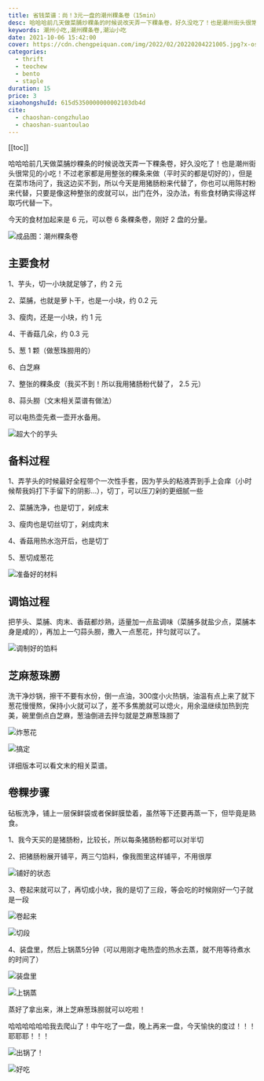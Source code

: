 ```yaml
---
title: 省钱菜谱：尚！3元一盘的潮州粿条卷（15min）
desc: 哈哈哈前几天做菜脯炒粿条的时候说改天弄一下粿条卷，好久没吃了！也是潮州街头很常见的小吃！不过老家都是用整张的粿条来做（平时买的都是切好的），但是在菜市场问了，我这边买不到，所以今天是用猪肠粉来代替了，你也可以用陈村粉来代替，只要是像这种整张的皮就可以，出门在外，没办法，有些食材确实得这样取巧代替一下。
keywords: 潮州小吃,潮州粿条卷,潮汕小吃
date: 2021-10-06 15:42:00
cover: https://cdn.chengpeiquan.com/img/2022/02/20220204221005.jpg?x-oss-process=image/interlace,1
categories:
  - thrift
  - teochew
  - bento
  - staple
duration: 15
price: 3
xiaohongshuId: 615d5350000000002103db4d
cite:
  - chaoshan-congzhulao
  - chaoshan-suantoulao
---
```


[[toc]]

哈哈哈前几天做菜脯炒粿条的时候说改天弄一下粿条卷，好久没吃了！也是潮州街头很常见的小吃！不过老家都是用整张的粿条来做（平时买的都是切好的），但是在菜市场问了，我这边买不到，所以今天是用猪肠粉来代替了，你也可以用陈村粉来代替，只要是像这种整张的皮就可以，出门在外，没办法，有些食材确实得这样取巧代替一下。

今天的食材加起来是 6 元，可以卷 6 条粿条卷，刚好 2 盘的分量。

![成品图：潮州粿条卷](https://cdn.chengpeiquan.com/img/2022/02/20220204221028.jpg?x-oss-process=image/interlace,1)

## 主要食材

1、芋头，切一小块就足够了，约 2 元

2、菜脯，也就是萝卜干，也是一小块，约 0.2 元

3、瘦肉，还是一小块，约 1 元

4、干香菇几朵，约 0.3 元

5、葱 1 颗（做葱珠朥用的）

6、白芝麻

7、整张的粿条皮（我买不到！所以我用猪肠粉代替了， 2.5 元）

8、蒜头朥（文末相关菜谱有做法）

可以电热壶先煮一壶开水备用。

![超大个的芋头](https://cdn.chengpeiquan.com/img/2022/02/20220204221017.jpg?x-oss-process=image/interlace,1)

## 备料过程

1、弄芋头的时候最好全程带个一次性手套，因为芋头的粘液弄到手上会痒（小时候帮我妈打下手留下的阴影…），切丁，可以压刀剁的更细腻一些

2、菜脯洗净，也是切丁，剁成末

3、瘦肉也是切丝切丁，剁成肉末

4、香菇用热水泡开后，也是切丁

5、葱切成葱花

![准备好的材料](https://cdn.chengpeiquan.com/img/2022/02/20220204221018.jpg?x-oss-process=image/interlace,1)

## 调馅过程

把芋头、菜脯、肉末、香菇都炒熟，适量加一点盐调味（菜脯多就盐少点，菜脯本身是咸的），再加上一勺蒜头朥，撒入一点葱花，拌匀就可以了。

![调制好的馅料](https://cdn.chengpeiquan.com/img/2022/02/20220204221019.jpg?x-oss-process=image/interlace,1)

## 芝麻葱珠朥

洗干净炒锅，擦干不要有水份，倒一点油，300度小火热锅，油温有点上来了就下葱花慢慢熬，保持小火就可以了，差不多焦脆就可以熄火，用余温继续加热到完美，碗里倒点白芝麻，葱油倒进去拌匀就是芝麻葱珠朥了

![炸葱花](https://cdn.chengpeiquan.com/img/2022/02/20220204221020.jpg?x-oss-process=image/interlace,1)

![搞定](https://cdn.chengpeiquan.com/img/2022/02/20220204221021.jpg?x-oss-process=image/interlace,1)

详细版本可以看文末的相关菜谱。

## 卷粿步骤

砧板洗净，铺上一层保鲜袋或者保鲜膜垫着，虽然等下还要再蒸一下，但毕竟是熟食。

1、我今天买的是猪肠粉，比较长，所以每条猪肠粉都可以对半切

2、把猪肠粉展开铺平，两三勺馅料，像我图里这样铺平，不用很厚

![铺好的状态](https://cdn.chengpeiquan.com/img/2022/02/20220204221022.jpg?x-oss-process=image/interlace,1)

3、卷起来就可以了，再切成小块，我的是切了三段，等会吃的时候刚好一勺子就是一段

![卷起来](https://cdn.chengpeiquan.com/img/2022/02/20220204221023.jpg?x-oss-process=image/interlace,1)

![切段](https://cdn.chengpeiquan.com/img/2022/02/20220204221024.jpg?x-oss-process=image/interlace,1)

4、装盘里，然后上锅蒸5分钟（可以用刚才电热壶的热水去蒸，就不用等待煮水的时间了）

![装盘里](https://cdn.chengpeiquan.com/img/2022/02/20220204221025.jpg?x-oss-process=image/interlace,1)

![上锅蒸](https://cdn.chengpeiquan.com/img/2022/02/20220204221026.jpg?x-oss-process=image/interlace,1)

蒸好了拿出来，淋上芝麻葱珠朥就可以吃啦！

哈哈哈哈哈哈我去爬山了！中午吃了一盘，晚上再来一盘，今天愉快的度过！！！耶耶耶！！！

![出锅了！](https://cdn.chengpeiquan.com/img/2022/02/20220204221027.jpg?x-oss-process=image/interlace,1)

![好吃](https://cdn.chengpeiquan.com/img/2022/02/20220204221029.jpg?x-oss-process=image/interlace,1)
